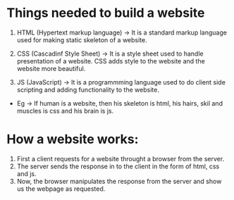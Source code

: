 # Things needed to build a website

1. HTML (Hypertext markup language) -> It is a standard markup language used for making static skeleton of a website.

2. CSS (Cascadinf Style Sheet) -> It is a style sheet used to handle presentation of a website. CSS adds style to the website and the website more beautiful.
                                  
      
3. JS (JavaScript) -> It is a programmming language used to do client side scripting and adding functionality to the website.  

- Eg -> If human is a website, then his skeleton is html, his hairs, skil and muscles is css and his brain is js.


# How a website works:
1) First a client requests for a website throught a browser from the server. 
2) The server sends the response in to the client in the form of html, css and js.
3) Now, the browser manipulates the response from the server and show us the webpage as requested. 